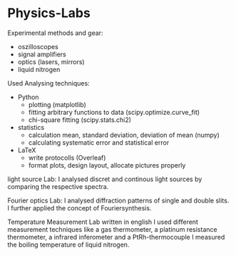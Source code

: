 # Physics-Labs

Experimental methods and gear:
- oszilloscopes
- signal amplifiers
- optics (lasers, mirrors)
- liquid nitrogen

Used Analysing techniques:
- Python
  - plotting (matplotlib)
  - fitting arbitrary functions to data (scipy.optimize.curve_fit)
  - chi-square fitting  (scipy.stats.chi2)
- statistics
  - calculation mean, standard deviation, deviation of mean (numpy)
  - calculating systematic error and statistical error
- LaTeX
  - write protocolls (Overleaf)
  - format plots, design layout, allocate pictures properly 



light source Lab: 
I analysed discret and continous light sources by comparing the respective spectra.


Fourier optics Lab: 
I analysed diffraction patterns of single and double slits.
I further applied the concept of Fouriersynthesis.

Temperature Measurement Lab written in english
I used different measurement techniques like a gas thermometer, a platinum resistance thermometer, a infrared inferometer and a PtRh-thermocouple
I measured the boiling temperature of liquid nitrogen.
